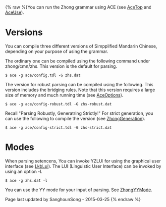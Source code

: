 {% raw %}You can run the Zhong grammar using ACE (see [AceTop](https://blog.inductorsoftware.com/docsproto/tools/AceTop) and
[AceUse](https://blog.inductorsoftware.com/docsproto/tools/AceUse)).

# Versions

You can compile three different versions of Simpplified Mandarin
Chinese, depending on your purpose of using the grammar.

The ordinary one can be compiled using the following command under
zhong/cmn/zhs. This version is the default for parsing.

    $ ace -g ace/config.tdl -G zhs.dat

The version for robust parsing can be compiled using the following. This
version includes the bridging rules. Note that this version requires a
large size of memory and much running time (see
[AceOptions](https://blog.inductorsoftware.com/docsproto/tools/AceOptions)).

    $ ace -g ace/config-robust.tdl -G zhs-robust.dat

Recall "Parsing Robustly, Generatring Strictly!" For strict generation,
you can use the following to compile the version (see
[ZhongGeneration](../ZhongGeneration)).

    $ ace -g ace/config-strict.tdl -G zhs-strict.dat

# Modes

When parsing setencens, You can invoke YZLUI for using the graphical
user interface (see [LkbLui](https://blog.inductorsoftware.com/docsproto/tools/LkbLui)). The LUI (Linguistic User
Interface) can be invoked by using an option -l.

    $ ace -g zhs.dat -l

You can use the YY mode for your input of parsing. See
[ZhongYYMode](../ZhongYYMode).

Page last updated by SanghounSong - 2015-03-25
{% endraw %}